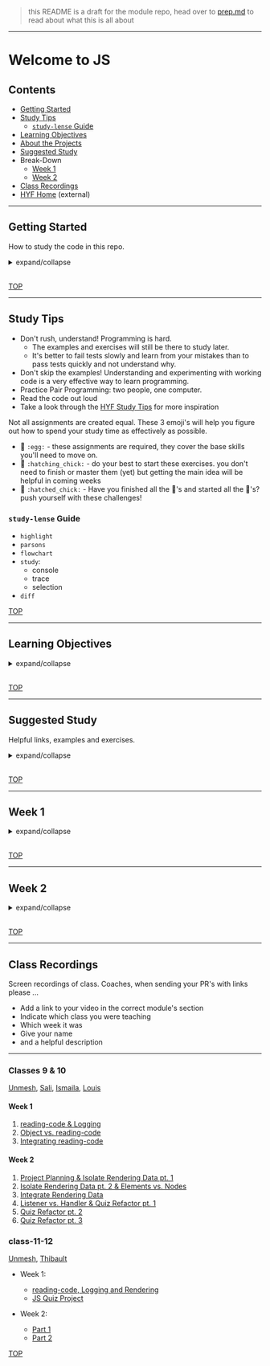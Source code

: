 > this README is a draft for the module repo, head over to [prep.md](./prep.md) to read about what this is all about

---

# Welcome to JS

>

## Contents

- [Getting Started](#getting-started)
- [Study Tips](#study-tips)
  - [`study-lense` Guide](#study-lense-guide)
- [Learning Objectives](#learning-objectives)
- [About the Projects](#about-the-projects)
- [Suggested Study](#suggested-study)
- Break-Down
  - [Week 1](#week-1)
  - [Week 2](#week-2)
- [Class Recordings](#class-recordings)
- [HYF Home](https://home.hackyourfuture.be/) (external)

---

## Getting Started

How to study the code in this repo.

<details>
<summary>expand/collapse</summary>
<br>

> You will need [NPM](https://docs.npmjs.com/downloading-and-installing-node-js-and-npm) and [nvm](https://github.com/nvm-sh/nvm#installing-and-updating) on your computer to study this material
>
> Using a browser with good DevTools will make your life easier: [Chromium](http://www.chromium.org/getting-involved/download-chromium), [FireFox](https://www.mozilla.org/en-US/firefox/new/), [Edge](https://www.microsoft.com/edge), [Chrome](https://www.google.com/chrome/)

1. Install or update the `study-lenses` package globally
   - `npm install -g study-lenses` (if you do not have it already)
   - `npm update -g study-lenses` (if you already have it installed)
1. Clone this repository:
   - `git clone git@github.com:HackYourFutureBelgium/reading-code.git` (SSH) (recommended)
   - `git clone https://github.com/HackYourFutureBelgium/reading-code.git` (HTTPS)
   - `gh repo clone HackYourFutureBelgium/reading-code` (GH CLI)
1. `cd` into the repository
   - `cd reading-code`
1. Run the `study` command from your CLI
   - `study`
1. The material will open in your default browser, you're good to go!

> If you have a windows computer and get this error:
>
> - `... /study.ps1 cannot be loaded because running scripts ...`
>
> follow the instructions in [this StackOverflow answer](https://stackoverflow.com/a/63424744), that should take care of it ; )

</details>
<br>

[TOP](#reading-code)

---

## Study Tips

- Don't rush, understand! Programming is hard.
  - The examples and exercises will still be there to study later.
  - It's better to fail tests slowly and learn from your mistakes than to pass tests quickly and not understand why.
- Don't skip the examples! Understanding and experimenting with working code is a very effective way to learn programming.
- Practice Pair Programming: two people, one computer.
- Read the code out loud
- Take a look through the [HYF Study Tips](https://home.hackyourfuture.be/students/study-tips) for more inspiration

Not all assignments are created equal. These 3 emoji's will help you figure out how to spend your study time as effectively as possible.

- 🥚 `:egg:` - these assignments are required, they cover the base skills you'll need to move on.
- 🐣 `:hatching_chick:` - do your best to start these exercises. you don't need to finish or master them (yet) but getting the main idea will be helpful in coming weeks
- 🐥 `:hatched_chick:` - Have you finished all the 🥚's and started all the 🐣's? push yourself with these challenges!

### `study-lense` Guide

- `highlight`
- `parsons`
- `flowchart`
- `study`:
  - console
  - trace
  - selection
- `diff`

[TOP](#reading-code)

---

## Learning Objectives

<details>
<summary>expand/collapse</summary>
<br>

```
what is programming?
what are programming languages?
learn language parts and vocab
commenting strategies
  forest, trees, both
  !, ?
  code-reading-club questions
  commenting paths
explicitly learn reading strategies, ie.
  find variable declaration and follow all changes
  find function declaration then all calls
  call-stack
pronouncing code
basic programming logic
  loops, conditionals
  input/output scripts
console.logging strategies
```

</details>
<br>

[TOP](#reading-code)

---

## Suggested Study

Helpful links, examples and exercises.

<details>
<summary>expand/collapse</summary>
<br>

🥚
🐣
🐥

```
 beginner-friendly tutorials
  sololearn
  launchcode
  codeacademy
  another?
code-reading games
  http://compute-it.toxicode.fr/
  http://little-dot.toxicode.fr/
  https://www.robomindacademy.com/course/robomind/HourOfCode/Getting%20started/0
try some creative coding
  https://p5js.org
  [The Coding Train](https://thecodingtrain.com/) has a very good [programming tutorial based on P5.js](https://www.youtube.com/playlist?list=PLRqwX-V7Uu6Zy51Q-x9tMWIv9cueOFTFA)
suggested resources
  javascript.info
  javascript for cats?
```

</details>
<br>

[TOP](#reading-code)

---

## Week 1

<details>
<summary>expand/collapse</summary>
<br>

### Before Class

- resource of your choice
  - through X of sololearn
  - through X of \_
- take a look through the pronunciation manual
- install `study-lenses` and:
  - open this directory: `$ study`
  - navigate to this URL [./?--help](./?--help?)
  - this is the study tool you will use for a lot of HYF

### During Class

- what is js?
- reading and running linear code

#### Before Break

> reading code

- what is code?
- what is coding?
- what is javascript?
- how does it fit in?
- comments vs. not-comments

#### After Break

> running code

- reading static code: `highlight` lense & code reading agenda
- reading run code: `study`
  - using the `run` button

### After Class

```
group project:
  js flashcards repo
  all markdown
  dev strat, prs, labels, branches, board ...
  a linting check on PR ?
```

#### Checklist

</details>
<br>

[TOP](#reading-code)

---

## Week 2

<details>
<summary>expand/collapse</summary>
<br>

### Before Class

- resource of your choice
  - through X of sololearn
  - through X of \_

### During Class

- reading, running and tracing non-linear code

#### Before Break

- while loops
- using the `trace` button

#### After Break

> running code

- for loops

### After Class

continue working on last week's group project

prepare for the Debugging by studying `/describing-errors`

</details>
<br>

[TOP](#reading-code)

---

## Class Recordings

Screen recordings of class. Coaches, when sending your PR's with links please ...

- Add a link to your video in the correct module's section
- Indicate which class you were teaching
- Which week it was
- Give your name
- and a helpful description

---

### Classes 9 & 10

[Unmesh](https://github.com/unmeshvrije), [Sali](https://github.com/Sali-Almurshidi), [Ismaila](https://github.com/auloin), [Louis](https://github.com/Mamboleoo)

#### Week 1

1. [reading-code & Logging](https://vimeo.com/448445380)
1. [Object vs. reading-code](https://vimeo.com/448849518)
1. [Integrating reading-code](https://vimeo.com/448849847)

#### Week 2

1. [Project Planning & Isolate Rendering Data pt. 1](https://vimeo.com/451212160)
1. [Isolate Rendering Data pt. 2 & Elements vs. Nodes](https://vimeo.com/451212701)
1. [Integrate Rendering Data](https://vimeo.com/451213025)
1. [Listener vs. Handler & Quiz Refactor pt. 1](https://vimeo.com/451213285)
1. [Quiz Refactor pt. 2](https://vimeo.com/451213479)
1. [Quiz Refactor pt. 3](https://vimeo.com/451213762)

### class-11-12

[Unmesh](https://github.com/unmeshvrije), [Thibault](https://github.com/ThibaultLesuisse)

- Week 1:
  - [reading-code, Logging and Rendering](https://vimeo.com/493708942)
  - [JS Quiz Project](https://vimeo.com/493709184)
- Week 2:

  - [Part 1](https://vimeo.com/495147137)
  - [Part 2](https://vimeo.com/495162820/a3a9aab641)

[TOP](#reading-code)

```

```
